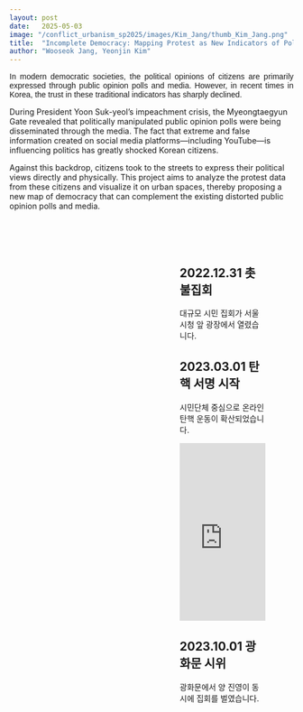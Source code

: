 ```yaml
---
layout: post
date:   2025-05-03
image: "/conflict_urbanism_sp2025/images/Kim_Jang/thumb_Kim_Jang.png"
title:  "Incomplete Democracy: Mapping Protest as New Indicators of Political Sentiment"
author: "Wooseok Jang, Yeonjin Kim"
---
```


<p style="text-align: justify; font-family: sans-serif;">
In modern democratic societies, the political opinions of citizens are primarily expressed through public opinion polls and media. However, in recent times in Korea, the trust in these traditional indicators has sharply declined.

During President Yoon Suk-yeol’s impeachment crisis, the Myeongtaegyun Gate revealed that politically manipulated public opinion polls were being disseminated through the media. The fact that extreme and false information created on social media platforms—including YouTube—is influencing politics has greatly shocked Korean citizens.

Against this backdrop, citizens took to the streets to express their political views directly and physically. This project aims to analyze the protest data from these citizens and visualize it on urban spaces, thereby proposing a new map of democracy that can complement the existing distorted public opinion polls and media.




<style>
.container {
  display: flex;
  height: 300vh;
  position: relative;
}
.left-panel {
  position: fixed;
  width: 50%;
  height: 100vh;
  top: 0;
  left: 0;
}
.right-panel {
  width: 50%;
  margin-left: 50%;
  padding: 50px;
}
.image-slide {
  position: absolute;
  top: 0;
  width: 100%;
  height: 100%;
  background-size: cover;
  background-position: center;
  opacity: 0;
  transition: opacity 1s ease-in-out;
}
.image-slide.visible {
  opacity: 1;
}
</style>

<div class="container">
  <div class="left-panel">
    <div class="image-slide visible" id="img1" style="background-image: url('{{ site.baseurl }}/images/Kim_Jang/scene1.png');"></div>
    <div class="image-slide" id="img2" style="background-image: url('{{ site.baseurl }}/images/Kim_Jang/scene2.png');"></div>
    <div class="image-slide" id="img3" style="background-image: url('{{ site.baseurl }}/images/Kim_Jang/scene3.png');"></div>
  </div>
  <div class="right-panel">
    <div class="content" data-index="0">
      <h2>2022.12.31 촛불집회</h2>
      <p>대규모 시민 집회가 서울 시청 앞 광장에서 열렸습니다.</p>
    </div>
    <div class="content" data-index="1">
      <h2>2023.03.01 탄핵 서명 시작</h2>
      <p>시민단체 중심으로 온라인 탄핵 운동이 확산되었습니다.</p>
      <iframe width="100%" height="315" src="https://www.youtube.com/embed/영상ID" frameborder="0" allowfullscreen></iframe>
    </div>
    <div class="content" data-index="2">
      <h2>2023.10.01 광화문 시위</h2>
      <p>광화문에서 양 진영이 동시에 집회를 벌였습니다.</p>
    </div>
  </div>
</div>

<script>
const sections = document.querySelectorAll('.content');
const images = document.querySelectorAll('.image-slide');

window.addEventListener('scroll', () => {
  let scrollY = window.scrollY;
  let index = Math.floor(scrollY / window.innerHeight);
  images.forEach((img, i) => {
    img.classList.toggle('visible', i === index);
  });
});
</script>
